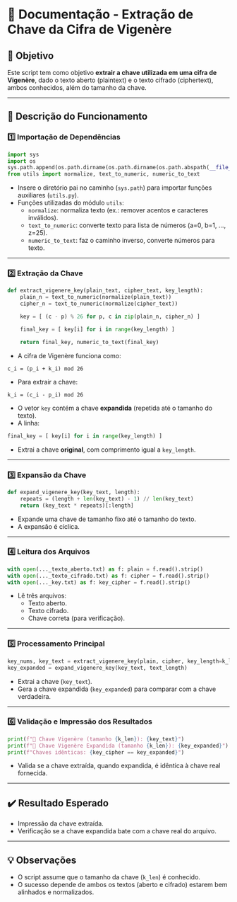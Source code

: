 
# 📜 Documentação - Extração de Chave da Cifra de Vigenère

## 📌 Objetivo

Este script tem como objetivo **extrair a chave utilizada em uma cifra de Vigenère**, dado o texto aberto (plaintext) e o texto cifrado (ciphertext), ambos conhecidos, além do tamanho da chave.

---

## 🚀 Descrição do Funcionamento

### 1️⃣ **Importação de Dependências**
```python
import sys
import os
sys.path.append(os.path.dirname(os.path.dirname(os.path.abspath(__file__))))
from utils import normalize, text_to_numeric, numeric_to_text
```
- Insere o diretório pai no caminho (`sys.path`) para importar funções auxiliares (`utils.py`).
- Funções utilizadas do módulo `utils`:
  - `normalize`: normaliza texto (ex.: remover acentos e caracteres inválidos).
  - `text_to_numeric`: converte texto para lista de números (a=0, b=1, ..., z=25).
  - `numeric_to_text`: faz o caminho inverso, converte números para texto.

---

### 2️⃣ **Extração da Chave**
```python
def extract_vigenere_key(plain_text, cipher_text, key_length):
    plain_n = text_to_numeric(normalize(plain_text))
    cipher_n = text_to_numeric(normalize(cipher_text))

    key = [ (c - p) % 26 for p, c in zip(plain_n, cipher_n) ]

    final_key = [ key[i] for i in range(key_length) ]

    return final_key, numeric_to_text(final_key)
```
- A cifra de Vigenère funciona como:
```plaintext
c_i = (p_i + k_i) mod 26
```
- Para extrair a chave:
```plaintext
k_i = (c_i - p_i) mod 26
```
- O vetor `key` contém a chave **expandida** (repetida até o tamanho do texto).
- A linha:
```python
final_key = [ key[i] for i in range(key_length) ]
```
- Extrai a chave **original**, com comprimento igual a `key_length`.

---

### 3️⃣ **Expansão da Chave**
```python
def expand_vigenere_key(key_text, length):
    repeats = (length + len(key_text) - 1) // len(key_text)
    return (key_text * repeats)[:length]
```
- Expande uma chave de tamanho fixo até o tamanho do texto.
- A expansão é cíclica.

---

### 4️⃣ **Leitura dos Arquivos**
```python
with open(..._texto_aberto.txt) as f: plain = f.read().strip()
with open(..._texto_cifrado.txt) as f: cipher = f.read().strip()
with open(..._key.txt) as f: key_cipher = f.read().strip()
```
- Lê três arquivos:
  - Texto aberto.
  - Texto cifrado.
  - Chave correta (para verificação).

---

### 5️⃣ **Processamento Principal**
```python
key_nums, key_text = extract_vigenere_key(plain, cipher, key_length=k_len)
key_expanded = expand_vigenere_key(key_text, text_length)
```
- Extrai a chave (`key_text`).
- Gera a chave expandida (`key_expanded`) para comparar com a chave verdadeira.

---

### 6️⃣ **Validação e Impressão dos Resultados**
```python
print(f"🔐 Chave Vigenère (tamanho {k_len}): {key_text}")
print(f"🔐 Chave Vigenère Expandida (tamanho {k_len}): {key_expanded}")
print(f"Chaves idênticas: {key_cipher == key_expanded}")
```
- Valida se a chave extraída, quando expandida, é idêntica à chave real fornecida.

---

## ✔️ Resultado Esperado

- Impressão da chave extraída.
- Verificação se a chave expandida bate com a chave real do arquivo.

---

## 💡 Observações

- O script assume que o tamanho da chave (`k_len`) é conhecido.
- O sucesso depende de ambos os textos (aberto e cifrado) estarem bem alinhados e normalizados.
